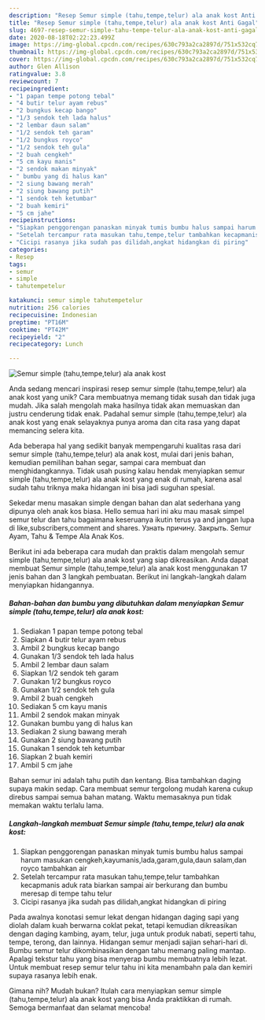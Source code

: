 ```yaml
---
description: "Resep Semur simple (tahu,tempe,telur) ala anak kost Anti Gagal"
title: "Resep Semur simple (tahu,tempe,telur) ala anak kost Anti Gagal"
slug: 4697-resep-semur-simple-tahu-tempe-telur-ala-anak-kost-anti-gagal
date: 2020-08-18T02:22:23.499Z
image: https://img-global.cpcdn.com/recipes/630c793a2ca2897d/751x532cq70/semur-simple-tahutempetelur-ala-anak-kost-foto-resep-utama.jpg
thumbnail: https://img-global.cpcdn.com/recipes/630c793a2ca2897d/751x532cq70/semur-simple-tahutempetelur-ala-anak-kost-foto-resep-utama.jpg
cover: https://img-global.cpcdn.com/recipes/630c793a2ca2897d/751x532cq70/semur-simple-tahutempetelur-ala-anak-kost-foto-resep-utama.jpg
author: Glen Allison
ratingvalue: 3.8
reviewcount: 7
recipeingredient:
- "1 papan tempe potong tebal"
- "4 butir telur ayam rebus"
- "2 bungkus kecap bango"
- "1/3 sendok teh lada halus"
- "2 lembar daun salam"
- "1/2 sendok teh garam"
- "1/2 bungkus royco"
- "1/2 sendok teh gula"
- "2 buah cengkeh"
- "5 cm kayu manis"
- "2 sendok makan minyak"
- " bumbu yang di halus kan"
- "2 siung bawang merah"
- "2 siung bawang putih"
- "1 sendok teh ketumbar"
- "2 buah kemiri"
- "5 cm jahe"
recipeinstructions:
- "Siapkan penggorengan panaskan minyak tumis bumbu halus sampai harum masukan cengkeh,kayumanis,lada,garam,gula,daun salam,dan royco tambahkan air"
- "Setelah tercampur rata masukan tahu,tempe,telur tambahkan kecapmanis aduk rata biarkan sampai air berkurang dan bumbu meresap di tempe tahu telur"
- "Cicipi rasanya jika sudah pas dilidah,angkat hidangkan di piring"
categories:
- Resep
tags:
- semur
- simple
- tahutempetelur

katakunci: semur simple tahutempetelur 
nutrition: 256 calories
recipecuisine: Indonesian
preptime: "PT16M"
cooktime: "PT42M"
recipeyield: "2"
recipecategory: Lunch

---
```



![Semur simple (tahu,tempe,telur) ala anak kost](https://img-global.cpcdn.com/recipes/630c793a2ca2897d/751x532cq70/semur-simple-tahutempetelur-ala-anak-kost-foto-resep-utama.jpg)

Anda sedang mencari inspirasi resep semur simple (tahu,tempe,telur) ala anak kost yang unik? Cara membuatnya memang tidak susah dan tidak juga mudah. Jika salah mengolah maka hasilnya tidak akan memuaskan dan justru cenderung tidak enak. Padahal semur simple (tahu,tempe,telur) ala anak kost yang enak selayaknya punya aroma dan cita rasa yang dapat memancing selera kita.

Ada beberapa hal yang sedikit banyak mempengaruhi kualitas rasa dari semur simple (tahu,tempe,telur) ala anak kost, mulai dari jenis bahan, kemudian pemilihan bahan segar, sampai cara membuat dan menghidangkannya. Tidak usah pusing kalau hendak menyiapkan semur simple (tahu,tempe,telur) ala anak kost yang enak di rumah, karena asal sudah tahu triknya maka hidangan ini bisa jadi suguhan spesial.

Sekedar menu masakan simple dengan bahan dan alat sederhana yang dipunya oleh anak kos biasa. Hello semua hari ini aku mau masak simpel semur telur dan tahu bagaimana keseruanya ikutin terus ya and jangan lupa di like,subscribers,comment and shares. Узнать причину. Закрыть. Semur Ayam, Tahu &amp; Tempe Ala Anak Kos.


Berikut ini ada beberapa cara mudah dan praktis dalam mengolah semur simple (tahu,tempe,telur) ala anak kost yang siap dikreasikan. Anda dapat membuat Semur simple (tahu,tempe,telur) ala anak kost menggunakan 17 jenis bahan dan 3 langkah pembuatan. Berikut ini langkah-langkah dalam menyiapkan hidangannya.

<!--inarticleads1-->

##### Bahan-bahan dan bumbu yang dibutuhkan dalam menyiapkan Semur simple (tahu,tempe,telur) ala anak kost:

1. Sediakan 1 papan tempe potong tebal
1. Siapkan 4 butir telur ayam rebus
1. Ambil 2 bungkus kecap bango
1. Gunakan 1/3 sendok teh lada halus
1. Ambil 2 lembar daun salam
1. Siapkan 1/2 sendok teh garam
1. Gunakan 1/2 bungkus royco
1. Gunakan 1/2 sendok teh gula
1. Ambil 2 buah cengkeh
1. Sediakan 5 cm kayu manis
1. Ambil 2 sendok makan minyak
1. Gunakan  bumbu yang di halus kan
1. Sediakan 2 siung bawang merah
1. Gunakan 2 siung bawang putih
1. Gunakan 1 sendok teh ketumbar
1. Siapkan 2 buah kemiri
1. Ambil 5 cm jahe


Bahan semur ini adalah tahu putih dan kentang. Bisa tambahkan daging supaya makin sedap. Cara membuat semur tergolong mudah karena cukup direbus sampai semua bahan matang. Waktu memasaknya pun tidak memakan waktu terlalu lama. 

<!--inarticleads2-->

##### Langkah-langkah membuat Semur simple (tahu,tempe,telur) ala anak kost:

1. Siapkan penggorengan panaskan minyak tumis bumbu halus sampai harum masukan cengkeh,kayumanis,lada,garam,gula,daun salam,dan royco tambahkan air
1. Setelah tercampur rata masukan tahu,tempe,telur tambahkan kecapmanis aduk rata biarkan sampai air berkurang dan bumbu meresap di tempe tahu telur
1. Cicipi rasanya jika sudah pas dilidah,angkat hidangkan di piring


Pada awalnya konotasi semur lekat dengan hidangan daging sapi yang diolah dalam kuah berwarna coklat pekat, tetapi kemudian dikreasikan dengan daging kambing, ayam, telur, juga untuk produk nabati, seperti tahu, tempe, terong, dan lainnya. Hidangan semur menjadi sajian sehari-hari di. Bumbu semur telur dikombinasikan dengan tahu memang paling mantap. Apalagi tekstur tahu yang bisa menyerap bumbu membuatnya lebih lezat. Untuk membuat resep semur telur tahu ini kita menambahn pala dan kemiri supaya rasanya lebih enak. 

Gimana nih? Mudah bukan? Itulah cara menyiapkan semur simple (tahu,tempe,telur) ala anak kost yang bisa Anda praktikkan di rumah. Semoga bermanfaat dan selamat mencoba!

